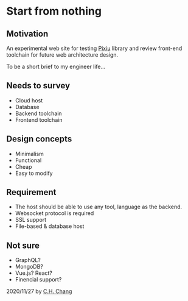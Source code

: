 
Start from nothing
==================

Motivation
----------

An experimental web site for testing [Pixiu](https://github.com/CHChang810716/pixiu) library and review front-end toolchain for future web architecture design.

To be a short brief to my engineer life...

Needs to survey
---------------

* Cloud host
* Database
* Backend toolchain
* Frontend toolchain

Design concepts
---------------

* Minimalism
* Functional
* Cheap
* Easy to modify

Requirement
-----------

* The host should be able to use any tool, language as the backend.
* Websocket protocol is required
* SSL support
* File-based & database host

Not sure
--------

* GraphQL?
* MongoDB?
* Vue.js? React?
* Finencial support?

2020/11/27 by [C.H. Chang](mailto:CHChang810716@gmail.com)
